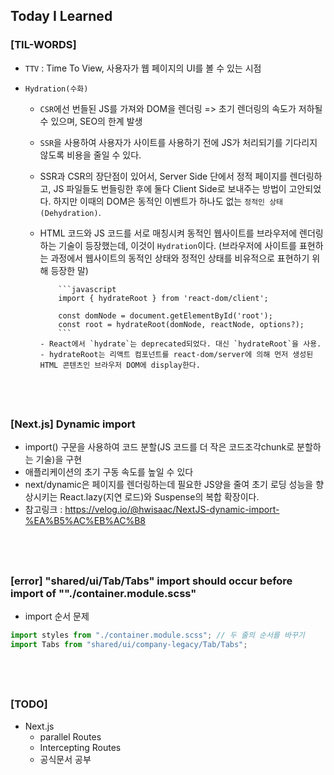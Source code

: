 ## Today I Learned

### [TIL-WORDS]

- `TTV` : Time To View, 사용자가 웹 페이지의 UI를 볼 수 있는 시점
- `Hydration(수화)`

  - `CSR`에선 번들된 JS를 가져와 DOM을 렌더링 => 초기 렌더링의 속도가 저하될 수 있으며, SEO의 한계 발생
  - `SSR`을 사용하여 사용자가 사이트를 사용하기 전에 JS가 처리되기를 기다리지 않도록 비용을 줄일 수 있다.
  - SSR과 CSR의 장단점이 있어서, Server Side 단에서 정적 페이지를 렌더링하고, JS 파일들도 번들링한 후에 둘다 Client Side로 보내주는 방법이 고안되었다. 하지만 이때의 DOM은 동적인 이벤트가 하나도 없는 `정적인 상태(Dehydration)`.
  - HTML 코드와 JS 코드를 서로 매칭시켜 동적인 웹사이트를 브라우저에 렌더링하는
    기술이 등장했는데, 이것이 `Hydration`이다. (브라우저에 사이트를 표현하는 과정에서 웹사이트의 동적인 상태와 정적인 상태를 비유적으로 표현하기 위해 등장한 말)

            ```javascript
            import { hydrateRoot } from 'react-dom/client';

            const domNode = document.getElementById('root');
            const root = hydrateRoot(domNode, reactNode, options?);
            ```
        - React에서 `hydrate`는 deprecated되었다. 대신 `hydrateRoot`을 사용.
        - hydrateRoot는 리액트 컴포넌트를 react-dom/server에 의해 먼저 생성된 HTML 콘텐츠인 브라우저 DOM에 display한다.

## <br />

### [Next.js] Dynamic import

- import() 구문을 사용하여 코드 분할(JS 코드를 더 작은 코드조각chunk로 분할하는 기술)을 구현
- 애플리케이션의 초기 구동 속도를 높일 수 있다
- next/dynamic은 페이지를 렌더링하는데 필요한 JS양을 줄여 초기 로딩 성능을 향상시키는 React.lazy(지연 로드)와 Suspense의 복합 확장이다.
- 참고링크 : https://velog.io/@hwisaac/NextJS-dynamic-import-%EA%B5%AC%EB%AC%B8

## <br />

### [error] "shared/ui/Tab/Tabs" import should occur before import of ""./container.module.scss"

- import 순서 문제

```javascript
import styles from "./container.module.scss"; // 두 줄의 순서를 바꾸기
import Tabs from "shared/ui/company-legacy/Tab/Tabs";
```

## <br />

### [TODO]

- Next.js
  - parallel Routes
  - Intercepting Routes
  - 공식문서 공부

